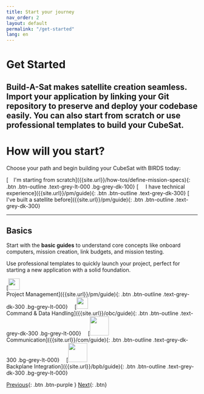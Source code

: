```yaml
---
title: Start your journey
nav_order: 2
layout: default
permalink: "/get-started"
lang: en
---
```


# Get Started
Build-A-Sat makes satellite creation seamless. Import your application by linking your Git repository to preserve and deploy your codebase easily. You can also start from scratch or use professional templates to build your CubeSat.
---
# How will you start?
Choose your path and begin building your CubeSat with BIRDS today:

<span class="fs-3" align="center"> 
[<img src="https://raw.githubusercontent.com/FortAwesome/Font-Awesome/6.x/svgs/solid/file.svg" width="10" height="10"> I'm starting from scratch]({{site.url}}/how-tos/define-mission-specs){: .btn .btn-outline .text-grey-lt-000 .bg-grey-dk-100}
</span>
<span class="fs-3" align="center"> 
[<img src="https://raw.githubusercontent.com/FortAwesome/Font-Awesome/6.x/svgs/brands/git-alt.svg" width="15" height="15"> I have technical experience]({{site.url}}/pm/guide){: .btn .btn-outline .text-grey-dk-300}
</span>
<span class="fs-3" align="center"> 
[<img src="https://raw.githubusercontent.com/FortAwesome/Font-Awesome/6.x/svgs/solid/building.svg" width="10" height="10"> I've built a satellite before]({{site.url}}/pm/guide){: .btn .btn-outline .text-grey-dk-300}
</span>

---

## Basics
Start with the **basic guides** to understand core concepts like onboard computers, mission creation, link budgets, and mission testing.

Use professional templates to quickly launch your project, perfect for starting a new application with a solid foundation.

<span class="fs-2" align="center"> 
[<img src="https://raw.githubusercontent.com/FortAwesome/Font-Awesome/6.x/svgs/solid/building.svg" width="30" height="30"> <br /> Project Management]({{site.url}}/pm/guide){: .btn .btn-outline .text-grey-dk-300 .bg-grey-lt-000}
</span>
<img src="https://raw.githubusercontent.com/FortAwesome/Font-Awesome/6.x/svgs/solid/angles-right.svg" width="10" height="10">
<span class="fs-2" align="center"> 
[<img src="https://raw.githubusercontent.com/FortAwesome/Font-Awesome/6.x/svgs/solid/file-code.svg" width="30" height="30"> <br /> Command & Data Handling]({{site.url}}/obc/guide){: .btn .btn-outline .text-grey-dk-300 .bg-grey-lt-000}
</span>
<img src="https://raw.githubusercontent.com/FortAwesome/Font-Awesome/6.x/svgs/solid/angles-right.svg" width="10" height="10">
<span class="fs-2" align="center"> 
[<img src="https://raw.githubusercontent.com/FortAwesome/Font-Awesome/6.x/svgs/solid/comments.svg" width="50" height="50"> <br /> Communication]({{site.url}}/com/guide){: .btn .btn-outline .text-grey-dk-300 .bg-grey-lt-000}
</span>
<img src="https://raw.githubusercontent.com/FortAwesome/Font-Awesome/6.x/svgs/solid/angles-right.svg" width="10" height="10">
<span class="fs-2" align="center"> 
[<img src="https://raw.githubusercontent.com/FortAwesome/Font-Awesome/6.x/svgs/solid/link.svg" width="50" height="50"> <br /> Backplane Integration]({{site.url}}/bpb/guide){: .btn .btn-outline .text-grey-dk-300 .bg-grey-lt-000}
</span>

[Previous]({{site.url}}/get-started){: .btn .btn-purple }
[Next]({{site.url}}/get-started/reference.html){: .btn}
